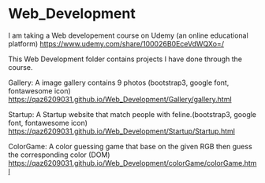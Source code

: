 # Web_Development
I am taking a Web developement course on Udemy (an online educational platform)
https://www.udemy.com/share/100026B0EceVdWQXo=/

This Web Development folder contains projects I have done through the course.

Gallery:
A image gallery contains 9 photos (bootstrap3, google font, fontawesome icon)
https://qaz6209031.github.io/Web_Development/Gallery/gallery.html

Startup:
A Startup website that match people with feline.(bootstrap3, google font, fontawesome icon)
https://qaz6209031.github.io/Web_Development/Startup/Startup.html

ColorGame:
A color guessing game that base on the given RGB then guess the corresponding color (DOM)
https://qaz6209031.github.io/Web_Development/colorGame/colorGame.html
